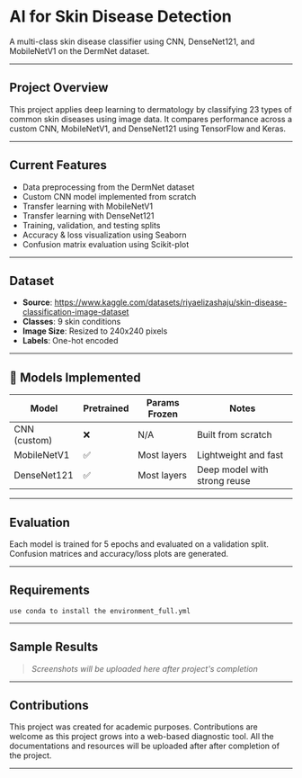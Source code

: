 <h1>AI for Skin Disease Detection</h1>

A multi-class skin disease classifier using CNN, DenseNet121, and MobileNetV1 on the DermNet dataset.

---

## Project Overview

This project applies deep learning to dermatology by classifying 23 types of common skin diseases using image data. It compares performance across a custom CNN, MobileNetV1, and DenseNet121 using TensorFlow and Keras.

---

## Current Features

- Data preprocessing from the DermNet dataset  
- Custom CNN model implemented from scratch  
- Transfer learning with MobileNetV1  
- Transfer learning with DenseNet121  
- Training, validation, and testing splits  
- Accuracy & loss visualization using Seaborn  
- Confusion matrix evaluation using Scikit-plot  

---

## Dataset

- **Source**: https://www.kaggle.com/datasets/riyaelizashaju/skin-disease-classification-image-dataset  
- **Classes**: 9 skin conditions 
- **Image Size**: Resized to 240x240 pixels  
- **Labels**: One-hot encoded  


---

## 🔧 Models Implemented

| Model         | Pretrained | Params Frozen | Notes                         |
|---------------|------------|----------------|-------------------------------|
| CNN (custom)  | ❌          | N/A            | Built from scratch            |
| MobileNetV1   | ✅          | Most layers    | Lightweight and fast          |
| DenseNet121   | ✅          | Most layers    | Deep model with strong reuse  |

---

## Evaluation

Each model is trained for 5 epochs and evaluated on a validation split. Confusion matrices and accuracy/loss plots are generated.

---

## Requirements

```
use conda to install the environment_full.yml
```

---

## Sample Results

> _Screenshots will be uploaded here after project's completion_

---

## Contributions

This project was created for academic purposes. Contributions are welcome as this project grows into a web-based diagnostic tool.
All the documentations and resources will be uploaded after after completion of the project.

---
